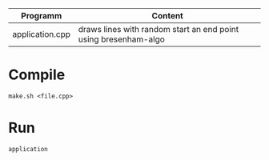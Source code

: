 |Programm|Content|
|---------|-------|
|application.cpp    |draws lines with random start an end point using bresenham-algo|


# Compile

`make.sh <file.cpp>`

# Run

`application`
